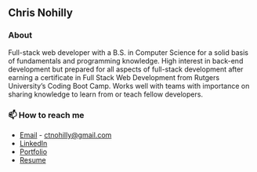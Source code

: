 ## Chris Nohilly
### About
Full-stack web developer with a B.S. in Computer Science for a solid basis of fundamentals and programming knowledge. High interest in back-end development but prepared for all aspects of full-stack development after earning a certificate in Full Stack Web Development from Rutgers University’s Coding Boot Camp. Works well with teams with importance on sharing knowledge to learn from or teach fellow developers.

### 📫 How to reach me 

- [Email](mailto:ctnohilly@gmail.com) - ctnohilly@gmail.com
- [LinkedIn](https://www.linkedin.com/in/chris-nohilly/)
- [Portfolio](https://cnohilly.com/)
- [Resume](https://docs.google.com/document/d/1ZHjctom-YPwpJObrkv8BhTf00iuYGTX3cHmBIAZEjA8/)

<!--
**cnohilly/cnohilly** is a ✨ _special_ ✨ repository because its `README.md` (this file) appears on your GitHub profile.

Here are some ideas to get you started:

- 🔭 I’m currently working on ...
- 🌱 I’m currently learning ...
- 👯 I’m looking to collaborate on ...
- 🤔 I’m looking for help with ...
- 💬 Ask me about ...
- 📫 How to reach me: ...
- 😄 Pronouns: ...
- ⚡ Fun fact: ...
-->
